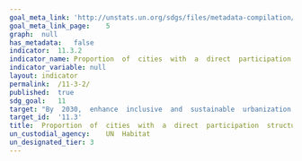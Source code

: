 ```yaml
---	
goal_meta_link:	'http://unstats.un.org/sdgs/files/metadata-compilation/Metadata-Goal-11.pdf'
goal_meta_link_page:	5
graph:	null
has_metadata:	false
indicator:	11.3.2
indicator_name:	Proportion  of  cities  with  a  direct  participation  structure  of  civil  society  in  urban  planning  and  management  that  operate  regularly  and  democratically
indicator_variable:	null
layout:	indicator
permalink:	/11-3-2/
published:	true  
sdg_goal:	11
target:	"By  2030,  enhance  inclusive  and  sustainable  urbanization  and  capacity  for  participatory,  integrated  and  sustainable  human  settlement  planning  and  management  in  all  countries."
target_id:	'11.3'
title:	Proportion  of  cities  with  a  direct  participation  structure  of  civil  society  in  urban  planning  and  management  that  operate  regularly  and  democratically
un_custodial_agency:	UN  Habitat
un_designated_tier:	3
---	
```

